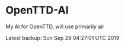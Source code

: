 # OpenTTD-AI
My AI for OpenTTD, will use primarily air

Latest backup: Sun Sep 29 04:27:01 UTC 2019
